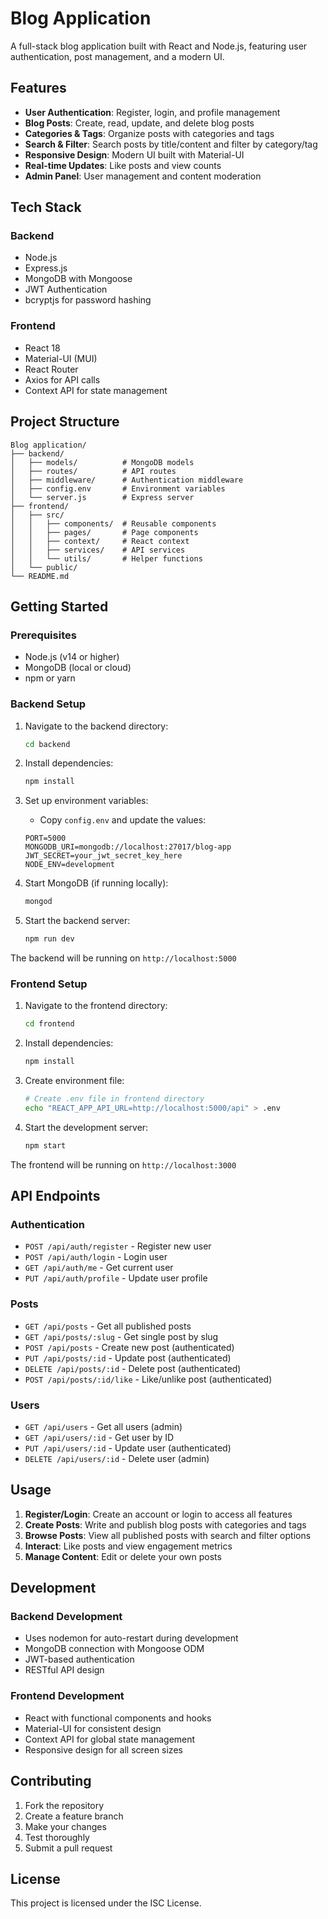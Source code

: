 # Blog Application

A full-stack blog application built with React and Node.js, featuring user authentication, post management, and a modern UI.

## Features

- **User Authentication**: Register, login, and profile management
- **Blog Posts**: Create, read, update, and delete blog posts
- **Categories & Tags**: Organize posts with categories and tags
- **Search & Filter**: Search posts by title/content and filter by category/tag
- **Responsive Design**: Modern UI built with Material-UI
- **Real-time Updates**: Like posts and view counts
- **Admin Panel**: User management and content moderation

## Tech Stack

### Backend

- Node.js
- Express.js
- MongoDB with Mongoose
- JWT Authentication
- bcryptjs for password hashing

### Frontend

- React 18
- Material-UI (MUI)
- React Router
- Axios for API calls
- Context API for state management

## Project Structure

```
Blog application/
├── backend/
│   ├── models/          # MongoDB models
│   ├── routes/          # API routes
│   ├── middleware/      # Authentication middleware
│   ├── config.env       # Environment variables
│   └── server.js        # Express server
├── frontend/
│   ├── src/
│   │   ├── components/  # Reusable components
│   │   ├── pages/       # Page components
│   │   ├── context/     # React context
│   │   ├── services/    # API services
│   │   └── utils/       # Helper functions
│   └── public/
└── README.md
```

## Getting Started

### Prerequisites

- Node.js (v14 or higher)
- MongoDB (local or cloud)
- npm or yarn

### Backend Setup

1. Navigate to the backend directory:

   ```bash
   cd backend
   ```

2. Install dependencies:

   ```bash
   npm install
   ```

3. Set up environment variables:

   - Copy `config.env` and update the values:

   ```env
   PORT=5000
   MONGODB_URI=mongodb://localhost:27017/blog-app
   JWT_SECRET=your_jwt_secret_key_here
   NODE_ENV=development
   ```

4. Start MongoDB (if running locally):

   ```bash
   mongod
   ```

5. Start the backend server:
   ```bash
   npm run dev
   ```

The backend will be running on `http://localhost:5000`

### Frontend Setup

1. Navigate to the frontend directory:

   ```bash
   cd frontend
   ```

2. Install dependencies:

   ```bash
   npm install
   ```

3. Create environment file:

   ```bash
   # Create .env file in frontend directory
   echo "REACT_APP_API_URL=http://localhost:5000/api" > .env
   ```

4. Start the development server:
   ```bash
   npm start
   ```

The frontend will be running on `http://localhost:3000`

## API Endpoints

### Authentication

- `POST /api/auth/register` - Register new user
- `POST /api/auth/login` - Login user
- `GET /api/auth/me` - Get current user
- `PUT /api/auth/profile` - Update user profile

### Posts

- `GET /api/posts` - Get all published posts
- `GET /api/posts/:slug` - Get single post by slug
- `POST /api/posts` - Create new post (authenticated)
- `PUT /api/posts/:id` - Update post (authenticated)
- `DELETE /api/posts/:id` - Delete post (authenticated)
- `POST /api/posts/:id/like` - Like/unlike post (authenticated)

### Users

- `GET /api/users` - Get all users (admin)
- `GET /api/users/:id` - Get user by ID
- `PUT /api/users/:id` - Update user (authenticated)
- `DELETE /api/users/:id` - Delete user (admin)

## Usage

1. **Register/Login**: Create an account or login to access all features
2. **Create Posts**: Write and publish blog posts with categories and tags
3. **Browse Posts**: View all published posts with search and filter options
4. **Interact**: Like posts and view engagement metrics
5. **Manage Content**: Edit or delete your own posts

## Development

### Backend Development

- Uses nodemon for auto-restart during development
- MongoDB connection with Mongoose ODM
- JWT-based authentication
- RESTful API design

### Frontend Development

- React with functional components and hooks
- Material-UI for consistent design
- Context API for global state management
- Responsive design for all screen sizes

## Contributing

1. Fork the repository
2. Create a feature branch
3. Make your changes
4. Test thoroughly
5. Submit a pull request

## License

This project is licensed under the ISC License.
